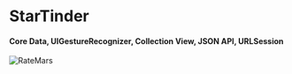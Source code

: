 # StarTinder
#### __Core Data, UIGestureRecognizer, Collection View, JSON API, URLSession__


![RateMars](https://user-images.githubusercontent.com/68189276/156884369-c73fa0c3-cd19-4457-83c0-b90f12a0e546.gif)
